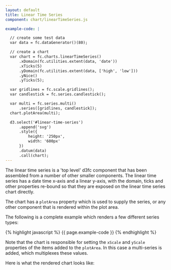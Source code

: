 ```yaml
---
layout: default
title: Linear Time Series
component: chart/linearTimeSeries.js

example-code: |

  // create some test data
  var data = fc.dataGenerator()(80);

  // create a chart
  var chart = fc.charts.linearTimeSeries()
      .xDomain(fc.utilities.extent(data, 'date'))
      .xTicks(5)
      .yDomain(fc.utilities.extent(data, ['high', 'low']))
      .yNice()
      .yTicks(5);

  var gridlines = fc.scale.gridlines();
  var candlestick = fc.series.candlestick();

  var multi = fc.series.multi()
      .series([gridlines, candlestick]);
  chart.plotArea(multi);

  d3.select('#linear-time-series')
      .append('svg')
      .style({
          height: '250px',
          width: '600px'
      })
      .datum(data)
      .call(chart);
---
```


The linear time series is a 'top level' d3fc component that has been assembled from a number of other smaller components. The linear time series has a date time x-axis and a linear y-axis, with the domain, ticks and other properties re-bound so that they are exposed on the linear time series chart directly.

The chart has a `plotArea` property which is used to supply the series, or any other component that is rendered within the plot area.

The following is a complete example which renders a few different series types:

{% highlight javascript %}
{{ page.example-code }}
{% endhighlight %}

Note that the chart is responsible for setting the `xScale` and `yScale` properties of the items added to the `plotArea`. In this case a multi-series is added, which multiplexes these values.

Here is what the rendered chart looks like:

<div id="linear-time-series" class="chart"> </div>
<script type="text/javascript">
(function() {
  {{ page.example-code }}
}());
</script>

